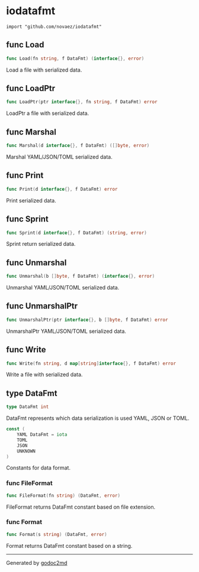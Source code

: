
# iodatafmt
    import "github.com/novaez/iodatafmt"






## func Load
``` go
func Load(fn string, f DataFmt) (interface{}, error)
```
Load a file with serialized data.


## func LoadPtr
``` go
func LoadPtr(ptr interface{}, fn string, f DataFmt) error
```
LoadPtr a file with serialized data.


## func Marshal
``` go
func Marshal(d interface{}, f DataFmt) ([]byte, error)
```
Marshal YAML/JSON/TOML serialized data.


## func Print
``` go
func Print(d interface{}, f DataFmt) error
```
Print serialized data.


## func Sprint
``` go
func Sprint(d interface{}, f DataFmt) (string, error)
```
Sprint return serialized data.


## func Unmarshal
``` go
func Unmarshal(b []byte, f DataFmt) (interface{}, error)
```
Unmarshal YAML/JSON/TOML serialized data.


## func UnmarshalPtr
``` go
func UnmarshalPtr(ptr interface{}, b []byte, f DataFmt) error
```
UnmarshalPtr YAML/JSON/TOML serialized data.


## func Write
``` go
func Write(fn string, d map[string]interface{}, f DataFmt) error
```
Write a file with serialized data.



## type DataFmt
``` go
type DataFmt int
```
DataFmt represents which data serialization is used YAML, JSON or TOML.



``` go
const (
    YAML DataFmt = iota
    TOML
    JSON
    UNKNOWN
)
```
Constants for data format.







### func FileFormat
``` go
func FileFormat(fn string) (DataFmt, error)
```
FileFormat returns DataFmt constant based on file extension.


### func Format
``` go
func Format(s string) (DataFmt, error)
```
Format returns DataFmt constant based on a string.










- - -
Generated by [godoc2md](http://godoc.org/github.com/davecheney/godoc2md)
